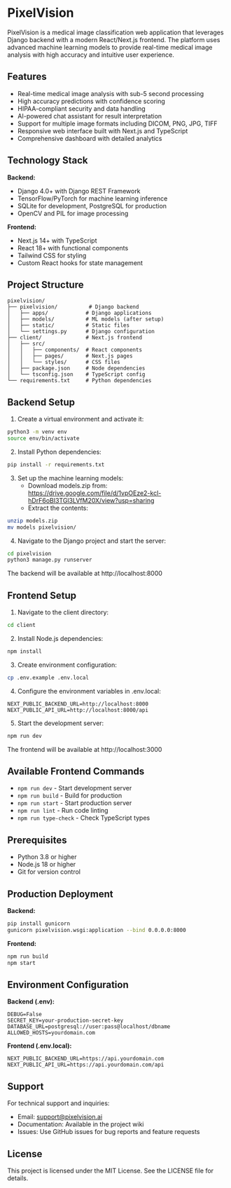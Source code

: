 # PixelVision

PixelVision is a medical image classification web application that leverages Django backend with a modern React/Next.js frontend. The platform uses advanced machine learning models to provide real-time medical image analysis with high accuracy and intuitive user experience.

## Features

- Real-time medical image analysis with sub-5 second processing
- High accuracy predictions with confidence scoring
- HIPAA-compliant security and data handling
- AI-powered chat assistant for result interpretation
- Support for multiple image formats including DICOM, PNG, JPG, TIFF
- Responsive web interface built with Next.js and TypeScript
- Comprehensive dashboard with detailed analytics

## Technology Stack

**Backend:**
- Django 4.0+ with Django REST Framework
- TensorFlow/PyTorch for machine learning inference
- SQLite for development, PostgreSQL for production
- OpenCV and PIL for image processing

**Frontend:**
- Next.js 14+ with TypeScript
- React 18+ with functional components
- Tailwind CSS for styling
- Custom React hooks for state management

## Project Structure

```
pixelvision/
├── pixelvision/          # Django backend
│   ├── apps/            # Django applications
│   ├── models/          # ML models (after setup)
│   ├── static/          # Static files
│   └── settings.py      # Django configuration
├── client/              # Next.js frontend
│   ├── src/
│   │   ├── components/  # React components
│   │   ├── pages/       # Next.js pages
│   │   └── styles/      # CSS files
│   ├── package.json     # Node dependencies
│   └── tsconfig.json    # TypeScript config
└── requirements.txt     # Python dependencies
```

## Backend Setup

1. Create a virtual environment and activate it:
```bash
python3 -m venv env
source env/bin/activate
```

2. Install Python dependencies:
```bash
pip install -r requirements.txt
```

3. Set up the machine learning models:
   - Download models.zip from: https://drive.google.com/file/d/1vpOEze2-kcl-hDrF6oBI3TGl3LVfM20X/view?usp=sharing
   - Extract the contents:
```bash
unzip models.zip
mv models pixelvision/
```

4. Navigate to the Django project and start the server:
```bash
cd pixelvision
python3 manage.py runserver
```

The backend will be available at http://localhost:8000

## Frontend Setup

1. Navigate to the client directory:
```bash
cd client
```

2. Install Node.js dependencies:
```bash
npm install
```

3. Create environment configuration:
```bash
cp .env.example .env.local
```

4. Configure the environment variables in .env.local:
```
NEXT_PUBLIC_BACKEND_URL=http://localhost:8000
NEXT_PUBLIC_API_URL=http://localhost:8000/api
```

5. Start the development server:
```bash
npm run dev
```

The frontend will be available at http://localhost:3000

## Available Frontend Commands

- `npm run dev` - Start development server
- `npm run build` - Build for production
- `npm run start` - Start production server
- `npm run lint` - Run code linting
- `npm run type-check` - Check TypeScript types

## Prerequisites

- Python 3.8 or higher
- Node.js 18 or higher
- Git for version control

## Production Deployment

**Backend:**
```bash
pip install gunicorn
gunicorn pixelvision.wsgi:application --bind 0.0.0.0:8000
```

**Frontend:**
```bash
npm run build
npm start
```

## Environment Configuration

**Backend (.env):**
```
DEBUG=False
SECRET_KEY=your-production-secret-key
DATABASE_URL=postgresql://user:pass@localhost/dbname
ALLOWED_HOSTS=yourdomain.com
```

**Frontend (.env.local):**
```
NEXT_PUBLIC_BACKEND_URL=https://api.yourdomain.com
NEXT_PUBLIC_API_URL=https://api.yourdomain.com/api
```

## Support

For technical support and inquiries:
- Email: support@pixelvision.ai
- Documentation: Available in the project wiki
- Issues: Use GitHub issues for bug reports and feature requests

## License

This project is licensed under the MIT License. See the LICENSE file for details.
